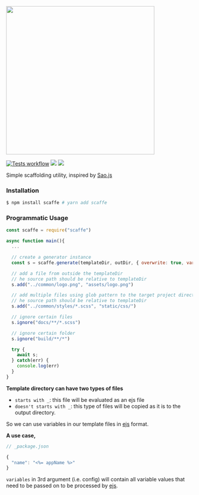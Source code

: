 <img src="https://raw.githubusercontent.com/sinix-dev/scaffe.js/master/.github/assets/scaffe-logo.png" width="400">

[![Tests workflow](https://github.com/sinix-dev/scaffe.js/actions/workflows/test.js.yml/badge.svg)](https://github.com/sinix-dev/scaffe.js/actions/workflows/test.js.yml)
[![](https://img.shields.io/npm/v/scaffe.svg)](https://www.npmjs.com/package/scaffe)
[![](https://img.shields.io/npm/l/scaffe)](https://github.com/sinix-dev/scaffe.js/blob/master/LICENSE)

Simple scaffolding utility, inspired by [Sao.js](https://github.com/saojs/sao)

### Installation

```bash
$ npm install scaffe # yarn add scaffe
```

### Programmatic Usage

```js
const scaffe = require("scaffe")

async function main(){
  ...

  // create a generator instance
  const s = scaffe.generate(templateDir, outDir, { overwrite: true, variables: { name: "app" } })

  // add a file from outside the templateDir
  // he source path should be relative to templateDir
  s.add("../common/logo.png", "assets/logo.png")

  // add multiple files using glob pattern to the target project directory
  // he source path should be relative to templateDir
  s.add("../common/styles/*.scss", "static/css/")

  // ignore certain files
  s.ignore("docs/**/*.scss")

  // ignore certain folder
  s.ignore("build/**/*")

  try {
    await s;
  } catch(err) {
    console.log(err)
  }
}
```

**Template directory can have two types of files** <br>
- `starts with _`: this file will be evaluated as an ejs file <br>
- `doesn't starts with _`: this type of files will be copied as it is to the output directory.

So we can use variables in our template files in [ejs](https://ejs.co/) format.

**A use case,**

```javascript
// _package.json

{
  "name": "<%= appName %>"
}
```

`variables` in 3rd argument (i.e. config) will contain all variable values that
need to be passed on to be processed by [ejs](https://ejs.co/).
